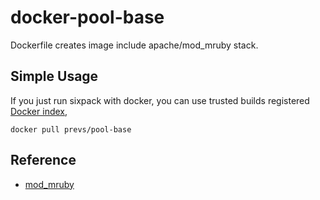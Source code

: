 docker-pool-base
=======================

Dockerfile creates image include apache/mod_mruby stack.

## Simple Usage

If you just run sixpack with docker, you can use trusted builds registered [Docker index][di],

    docker pull prevs/pool-base


## Reference

- [mod_mruby](https://github.com/matsumoto-r/mod_mruby)


[di]: https://registry.hub.docker.com/u/ainoya/apache-mod-mruby/
